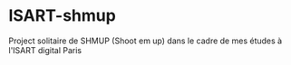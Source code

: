# ISART-shmup
Project solitaire de SHMUP (Shoot em up) dans le cadre de mes études à l'ISART digital Paris 
